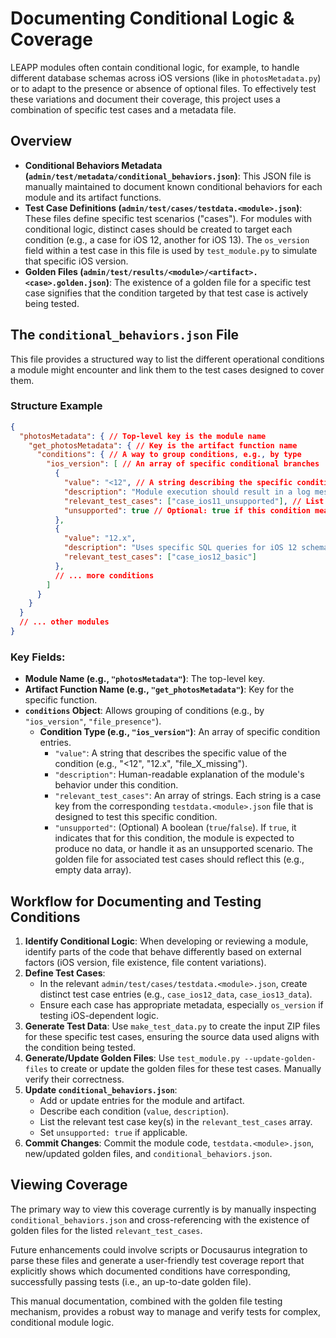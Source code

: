 # Documenting Conditional Logic & Coverage

LEAPP modules often contain conditional logic, for example, to handle different database schemas across iOS versions (like in `photosMetadata.py`) or to adapt to the presence or absence of optional files. To effectively test these variations and document their coverage, this project uses a combination of specific test cases and a metadata file.

## Overview

-   **Conditional Behaviors Metadata (`admin/test/metadata/conditional_behaviors.json`)**: This JSON file is manually maintained to document known conditional behaviors for each module and its artifact functions.
-   **Test Case Definitions (`admin/test/cases/testdata.<module>.json`)**: These files define specific test scenarios ("cases"). For modules with conditional logic, distinct cases should be created to target each condition (e.g., a case for iOS 12, another for iOS 13). The `os_version` field within a test case in this file is used by `test_module.py` to simulate that specific iOS version.
-   **Golden Files (`admin/test/results/<module>/<artifact>.<case>.golden.json`)**: The existence of a golden file for a specific test case signifies that the condition targeted by that test case is actively being tested.

## The `conditional_behaviors.json` File

This file provides a structured way to list the different operational conditions a module might encounter and link them to the test cases designed to cover them.

### Structure Example

```json
{
  "photosMetadata": { // Top-level key is the module name
    "get_photosMetadata": { // Key is the artifact function name
      "conditions": { // A way to group conditions, e.g., by type
        "ios_version": [ // An array of specific conditional branches
          {
            "value": "<12", // A string describing the specific condition value
            "description": "Module execution should result in a log message indicating it's unsupported and no data rows returned.",
            "relevant_test_cases": ["case_ios11_unsupported"], // List of case keys from testdata.photosMetadata.json
            "unsupported": true // Optional: true if this condition means the module shouldn't produce data
          },
          {
            "value": "12.x",
            "description": "Uses specific SQL queries for iOS 12 schema.",
            "relevant_test_cases": ["case_ios12_basic"]
          },
          // ... more conditions
        ]
      }
    }
  }
  // ... other modules
}
```

### Key Fields:

*   **Module Name (e.g., `"photosMetadata"`)**: The top-level key.
*   **Artifact Function Name (e.g., `"get_photosMetadata"`)**: Key for the specific function.
*   **`conditions` Object**: Allows grouping of conditions (e.g., by `"ios_version"`, `"file_presence"`).
    *   **Condition Type (e.g., `"ios_version"`)**: An array of specific condition entries.
        *   `"value"`: A string that describes the specific value of the condition (e.g., "<12", "12.x", "file_X_missing").
        *   `"description"`: Human-readable explanation of the module's behavior under this condition.
        *   `"relevant_test_cases"`: An array of strings. Each string is a case key from the corresponding `testdata.<module>.json` file that is designed to test this specific condition.
        *   `"unsupported"`: (Optional) A boolean (`true`/`false`). If `true`, it indicates that for this condition, the module is expected to produce no data, or handle it as an unsupported scenario. The golden file for associated test cases should reflect this (e.g., empty data array).

## Workflow for Documenting and Testing Conditions

1.  **Identify Conditional Logic**: When developing or reviewing a module, identify parts of the code that behave differently based on external factors (iOS version, file existence, file content variations).
2.  **Define Test Cases**:
    *   In the relevant `admin/test/cases/testdata.<module>.json`, create distinct test case entries (e.g., `case_ios12_data`, `case_ios13_data`).
    *   Ensure each case has appropriate metadata, especially `os_version` if testing iOS-dependent logic.
3.  **Generate Test Data**: Use `make_test_data.py` to create the input ZIP files for these specific test cases, ensuring the source data used aligns with the condition being tested.
4.  **Generate/Update Golden Files**: Use `test_module.py --update-golden-files` to create or update the golden files for these test cases. Manually verify their correctness.
5.  **Update `conditional_behaviors.json`**:
    *   Add or update entries for the module and artifact.
    *   Describe each condition (`value`, `description`).
    *   List the relevant test case key(s) in the `relevant_test_cases` array.
    *   Set `unsupported: true` if applicable.
6.  **Commit Changes**: Commit the module code, `testdata.<module>.json`, new/updated golden files, and `conditional_behaviors.json`.

## Viewing Coverage

The primary way to view this coverage currently is by manually inspecting `conditional_behaviors.json` and cross-referencing with the existence of golden files for the listed `relevant_test_cases`.

Future enhancements could involve scripts or Docusaurus integration to parse these files and generate a user-friendly test coverage report that explicitly shows which documented conditions have corresponding, successfully passing tests (i.e., an up-to-date golden file).

This manual documentation, combined with the golden file testing mechanism, provides a robust way to manage and verify tests for complex, conditional module logic.